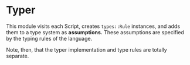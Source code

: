 # Typer

This module visits each Script, creates `types::Rule` instances, and adds them to a type system as 
**assumptions.** These assumptions are specified by the typing rules of the language.

Note, then, that the typer implementation and type rules are totally separate.
